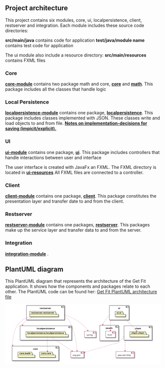 ## Project architecture

This project contains six modules, core, ui, localpersistence, client, restserver and integration. Each module includes these source code directories:

**src/main/java** contains code for application
**test/java/module name** contains test code for application

The ui module also include a resource directory:
**src/main/resources** contains FXML files

### Core

**[core-module](/get-fit/core)** contains two package math and core, **[core](/get-fit/core/src/main/java/core)** and **[math](/get-fit/core/src/main/java/math)**. This package includes all the classes that handle logic

### Local Persistence
**[localpersistence-module](/get-fit/localpersistence)** contains one package, **[localpersistence](/get-fit/localpersistence/src/main/java/localpersistence)**.  This package includes classes implemented with JSON. These classes write and load objects to and from file.
**[Notes on implementation-decisions for saving (impicit/explicit).](/design-documentation/project-architecture/persitence-metaphor.md)**

### UI
**[ui-module](/get-fit/ui)** contains one package, **[ui](/get-fit/ui/src/main/java/ui)**. This package includes controllers that handle interactions between user and interface

The user interface is created with JavaFx an FXML. The FXML directory is located in **[ui-resources](/get-fit/ui/src/main/resources/ui)** All FXML files are connected to a controller.

### Client
**[client-module](/get-fit/client)** contains one package, **[client](/get-fit/client/ui/src/main/java/client)**. This package constitutes the presentation layer and transfer date to and from the client.   

### Restserver
**[restserver-module](/get-fit/restserver/)** contains one packages, **[restserver](/get-fit/restserver/src/main/java/restserver)**. This packages make up the service layer and transfer data to and from the server. 

### Integration 
**[integration-module](/get-fit/integration)** . 

## PlantUML diagram
This PlantUML diagram that represents the architecture of the Get Fit application. It shows how the components and packages relate to each other. The PlantUML code can be found her: [Get Fit PlantUML architecture file](/get-fit/project-architecture/PUML-diagrams/packageDiagram.puml)

![Design documentation](/design-documentation/project-architecture/PUML-diagrams/packageDiagram.png)
